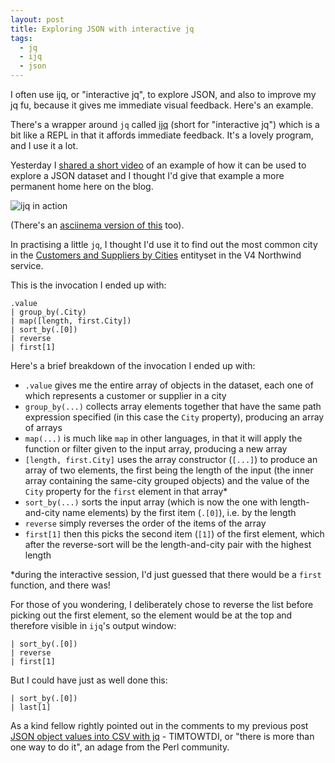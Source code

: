 ```yaml
---
layout: post
title: Exploring JSON with interactive jq
tags:
  - jq
  - ijq
  - json
---
```

I often use ijq, or "interactive jq", to explore JSON, and also to improve my jq fu, because it gives me immediate visual feedback. Here's an example.

There's a wrapper around `jq` called [ijq](https://sr.ht/~gpanders/ijq/) (short for "interactive jq") which is a bit like a REPL in that it affords immediate feedback. It's a lovely program, and I use it a lot.

Yesterday I [shared a short video](/tweets/qmacro/status/1527678770454331392/) of an example of how it can be used to explore a JSON dataset and I thought I'd give that example a more permanent home here on the blog.

![ijq in action](/images/2022/05/ijq.gif)

(There's an [asciinema version of this](https://asciinema.org/a/496082) too).

In practising a little `jq`, I thought I'd use it to find out the most common city in the [Customers and Suppliers by Cities](https://services.odata.org/v4/northwind/northwind.svc/Customer_and_Suppliers_by_Cities) entityset in the V4 Northwind service.

This is the invocation I ended up with:

```jq
.value
| group_by(.City)
| map([length, first.City])
| sort_by(.[0])
| reverse
| first[1]
```

Here's a brief breakdown of the invocation I ended up with:

* `.value` gives me the entire array of objects in the dataset, each one of which represents a customer or supplier in a city
* `group_by(...)` collects array elements together that have the same path expression specified (in this case the `City` property), producing an array of arrays
* `map(...)` is much like `map` in other languages, in that it will apply the function or filter given to the input array, producing a new array
* `[length, first.City]` uses the array constructor (`[...]`) to produce an array of two elements, the first being the length of the input (the inner array containing the same-city grouped objects) and the value of the `City` property for the `first` element in that array\*
* `sort_by(...)` sorts the input array (which is now the one with length-and-city name elements) by the first item (`.[0]`), i.e. by the length
* `reverse` simply reverses the order of the items of the array
* `first[1]` then this picks the second item (`[1]`) of the first element, which after the reverse-sort will be the length-and-city pair with the highest length

\*during the interactive session, I'd just guessed that there would be a `first` function, and there was!

For those of you wondering, I deliberately chose to reverse the list before picking out the first element, so the element would be at the top and therefore visible in `ijq`'s output window:

```jq
| sort_by(.[0])
| reverse
| first[1]
```

But I could have just as well done this:

```jq
| sort_by(.[0])
| last[1]
```

As a kind fellow rightly pointed out in the comments to my previous post [JSON object values into CSV with jq](https://qmacro.org/blog/posts/2022/05/19/json-object-values-into-csv-with-jq/) - TIMTOWTDI, or "there is more than one way to do it", an adage from the Perl community.
